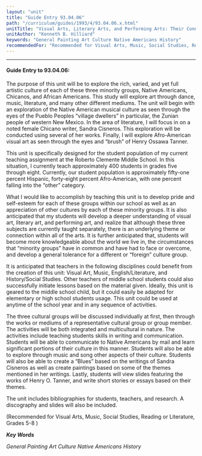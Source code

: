 ```yaml
---
layout: "unit"
title: "Guide Entry 93.04.06"
path: "/curriculum/guides/1993/4/93.04.06.x.html"
unitTitle: "Visual Arts, Literary Arts, and Performing Arts: Their Connection and Place in America’s Minority Culture"
unitAuthor: "Kenneth B. Hilliard"
keywords: "General Painting Art Culture Native Americans History"
recommendedFor: "Recommended for Visual Arts, Music, Social Studies, Reading or Literature, Grades 5-8"
---
```

<body>
<hr/>
<h4>
Guide Entry to 93.04.06:
</h4>
The purpose of this unit will be to explore the rich, varied, and yet full artistic culture of each of these three minority groups, Native Americans, Chicanos, and African Americans.  This study will explore art through dance, music, literature, and many other different mediums.  The unit will begin with an exploration of the Native American musical culture as seen through the eyes of the Pueblo Peoples “village dwellers” in particular, the Zunian people of western New Mexico.  In the area of literature, I will focus in on a noted female Chicano writer, Sandra Cisneros.  This exploration will be conducted using several of her works.  Finally, I will explore Afro-American visual art as seen through the eyes and “brush” of Henry Ossawa Tanner.
<p>
This unit is specifically designed for the student population of my current teaching assignment at the Roberto Clemente Middle School.  In this situation, I currently teach approximately 400 students in grades five through eight.  Currently, our student population is approximately fifty-one percent Hispanic, forty-eight percent Afro-American, with one percent falling into the “other” category.
</p>
<p>
What I would like to accomplish by teaching this unit is to develop pride and self-esteem for each of these groups within our school as well as an appreciation of other cultures by each of these minority groups.  It is also anticipated that my students will develop a deeper understanding of visual art, literary art, and performing art, and realize that although these three subjects are currently taught separately, there is an underlying theme or connection within all of the arts.  It is further anticipated that, students will become more knowledgeable about the world we live in, the circumstances that “minority groups” have in common and have had to face or overcome, and develop a general tolerance for a different or “foreign” culture group.
</p>
<p>
It is anticipated that teachers in the following disciplines could benefit from the creation of this unit: Visual Art, Music, English/Literature, and History/Social Studies. Other teachers of middle school students could also successfully initiate lessons based on the material given.  Ideally, this unit is geared to the middle school child, but it could easily be adapted for elementary or high school students usage.  This unit could be used at anytime of the school year and in any sequence of activities.
</p>
<p>
The three cultural groups will be discussed individually at first, then through the works or mediums of a representative cultural group or group member.  The activities will be both integrated and multicultural in nature.  The activities include teaching students skills in writing and communication.  Students will be able to communicate to Native Americans by mail and learn significant portions of their culture in this manner.  Students will also be able to explore through music and song other aspects of their culture. Students will also be able to create a “Blues” based on the writings of Sandra Cisneros as well as create paintings based on some of the themes mentioned in her writings.  Lastly, students will view slides featuring the works of Henry O. Tanner, and write short stories or essays based on their themes.
</p>
<p>
The unit includes bibliographies for students, teachers, and research. A discography and slides will also be included.
</p>
<p>
(Recommended for Visual Arts, Music, Social Studies, Reading or Literature, Grades 5-8 )
</p>
<p>
<b>
<i>
Key Words
</i>
</b>
<br/>
</p>
<p>
<i>
General Painting Art Culture Native Americans History
</i>
</p>
</body>